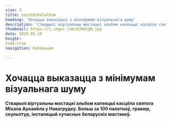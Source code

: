 ```yaml
---
size: 3
title: saintmihalalbum
heading: 'Хочацца выказацца з мінімумам візуальнага шуму'
description: 'Стварылі віртуальны мастацкі альбом калекцыі касцёла святога Міхала Арханёла у Навагрудку. Больш за 100 палотнаў, гравюр, скульптур, інсталяцый сучасных беларускіх мастакоў.'
thumbnail: https://i.imgur.com/KJHdzgN.jpg
date: 2025-05-10
height: 
hide:true
navigation: Коллекция

---
```

# Хочацца выказацца з мінімумам візуальнага шуму

#### Стварылі віртуальны мастацкі альбом калекцыі касцёла святога Міхала Арханёла у Навагрудку. Больш за 100 палотнаў, гравюр, скульптур, інсталяцый сучасных беларускіх мастакоў.

